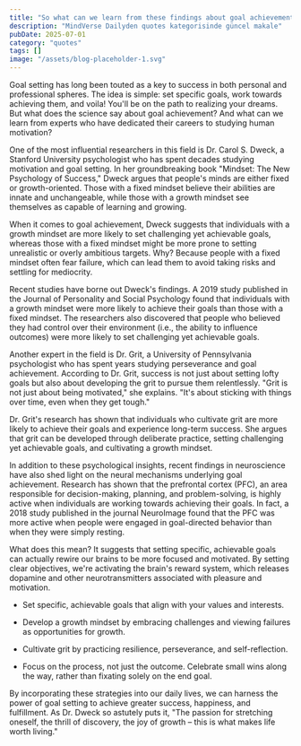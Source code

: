 ```yaml
---
title: "So what can we learn from these findings about goal achievement? Here are a few key takeaways"
description: "MindVerse Dailyden quotes kategorisinde güncel makale"
pubDate: 2025-07-01
category: "quotes"
tags: []
image: "/assets/blog-placeholder-1.svg"
---
```


Goal setting has long been touted as a key to success in both personal and professional spheres. The idea is simple: set specific goals, work towards achieving them, and voila! You'll be on the path to realizing your dreams. But what does the science say about goal achievement? And what can we learn from experts who have dedicated their careers to studying human motivation?

One of the most influential researchers in this field is Dr. Carol S. Dweck, a Stanford University psychologist who has spent decades studying motivation and goal setting. In her groundbreaking book "Mindset: The New Psychology of Success," Dweck argues that people's minds are either fixed or growth-oriented. Those with a fixed mindset believe their abilities are innate and unchangeable, while those with a growth mindset see themselves as capable of learning and growing.

When it comes to goal achievement, Dweck suggests that individuals with a growth mindset are more likely to set challenging yet achievable goals, whereas those with a fixed mindset might be more prone to setting unrealistic or overly ambitious targets. Why? Because people with a fixed mindset often fear failure, which can lead them to avoid taking risks and settling for mediocrity.

Recent studies have borne out Dweck's findings. A 2019 study published in the Journal of Personality and Social Psychology found that individuals with a growth mindset were more likely to achieve their goals than those with a fixed mindset. The researchers also discovered that people who believed they had control over their environment (i.e., the ability to influence outcomes) were more likely to set challenging yet achievable goals.

Another expert in the field is Dr. Grit, a University of Pennsylvania psychologist who has spent years studying perseverance and goal achievement. According to Dr. Grit, success is not just about setting lofty goals but also about developing the grit to pursue them relentlessly. "Grit is not just about being motivated," she explains. "It's about sticking with things over time, even when they get tough."

Dr. Grit's research has shown that individuals who cultivate grit are more likely to achieve their goals and experience long-term success. She argues that grit can be developed through deliberate practice, setting challenging yet achievable goals, and cultivating a growth mindset.

In addition to these psychological insights, recent findings in neuroscience have also shed light on the neural mechanisms underlying goal achievement. Research has shown that the prefrontal cortex (PFC), an area responsible for decision-making, planning, and problem-solving, is highly active when individuals are working towards achieving their goals. In fact, a 2018 study published in the journal NeuroImage found that the PFC was more active when people were engaged in goal-directed behavior than when they were simply resting.

What does this mean? It suggests that setting specific, achievable goals can actually rewire our brains to be more focused and motivated. By setting clear objectives, we're activating the brain's reward system, which releases dopamine and other neurotransmitters associated with pleasure and motivation.

* Set specific, achievable goals that align with your values and interests.

* Develop a growth mindset by embracing challenges and viewing failures as opportunities for growth.

* Cultivate grit by practicing resilience, perseverance, and self-reflection.

* Focus on the process, not just the outcome. Celebrate small wins along the way, rather than fixating solely on the end goal.

By incorporating these strategies into our daily lives, we can harness the power of goal setting to achieve greater success, happiness, and fulfillment. As Dr. Dweck so astutely puts it, "The passion for stretching oneself, the thrill of discovery, the joy of growth – this is what makes life worth living."